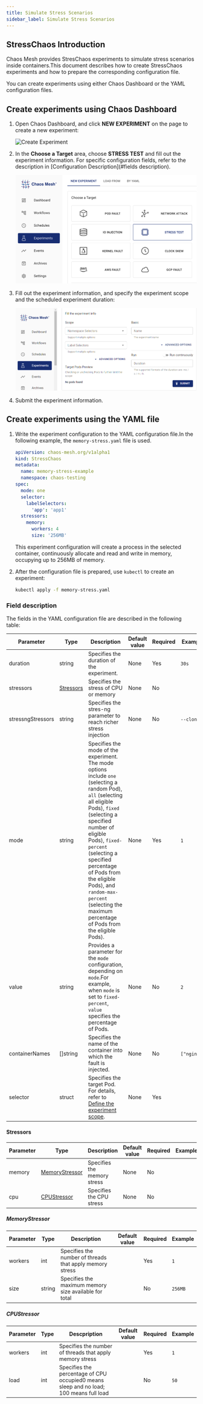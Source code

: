 ```yaml
---
title: Simulate Stress Scenarios
sidebar_label: Simulate Stress Scenarios
---
```


## StressChaos Introduction

Chaos Mesh provides StresChaos experiments to simulate stress scenarios inside containers.This document describes how to create StressChaos experiments and how to prepare the corresponding configuration file.

You can create experiments using either Chaos Dashboard or the YAML configuration files.

## Create experiments using Chaos Dashboard

1. Open Chaos Dashboard, and click **NEW EXPERIMENT** on the page to create a new experiment:

   ![Create Experiment](./img/create-new-exp.jpeg)

2. In the **Choose a Target** area, choose **STRESS TEST** and fill out the experiment information. For specific configuration fields, refer to the description in [Configuration Description](#fields description).

   ![StressChaos Experiment](./img/stresschaos-exp.png)

3. Fill out the experiment information, and specify the experiment scope and the scheduled experiment duration:

   ![Experiment Information](./img/exp-info.png)

4. Submit the experiment information.

## Create experiments using the YAML file

1. Write the experiment configuration to the YAML configuration file.In the following example, the `memory-stress.yaml` file is used.

   ```yaml
   apiVersion: chaos-mesh.org/v1alpha1
   kind: StressChaos
   metadata:
     name: memory-stress-example
     namespace: chaos-testing
   spec:
     mode: one
     selector:
       labelSelectors:
         'app': 'app1'
     stressors:
       memory:
         workers: 4
         size: '256MB'
   ```

   This experiment configuration will create a process in the selected container, continuously allocate and read and write in memory, occupying up to 256MB of memory.

2. After the configuration file is prepared, use `kubectl` to create an experiment:

   ```bash
   kubectl apply -f memory-stress.yaml
   ```

### Field description

The fields in the YAML configuration file are described in the following table:

| Parameter         | Type                    | Description                                                                                                                                                                                                                                                                                                                                                                 | Default value | Required | Example     |
| ----------------- | ----------------------- | --------------------------------------------------------------------------------------------------------------------------------------------------------------------------------------------------------------------------------------------------------------------------------------------------------------------------------------------------------------------------- | ------------- | -------- | ----------- |
| duration          | string                  | Specifies the duration of the experiment.                                                                                                                                                                                                                                                                                                                                   | None          | Yes      | `30s`       |
| stressors         | [Stressors](#stressors) | Specifies the stress of CPU or memory                                                                                                                                                                                                                                                                                                                                       | None          | No       |             |
| stressngStressors | string                  | Specifies the stres-ng parameter to reach richer stress injection                                                                                                                                                                                                                                                                                                           | None          | No       | `--clone 2` |
| mode              | string                  | Specifies the mode of the experiment. The mode options include `one` (selecting a random Pod), `all` (selecting all eligible Pods), `fixed` (selecting a specified number of eligible Pods), `fixed-percent` (selecting a specified percentage of Pods from the eligible Pods), and `random-max-percent` (selecting the maximum percentage of Pods from the eligible Pods). | None          | Yes      | `1`         |
| value             | string                  | Provides a parameter for the `mode` configuration, depending on `mode`.For example, when `mode` is set to `fixed-percent`, `value` specifies the percentage of Pods.                                                                                                                                                                                                        | None          | No       | `2`         |
| containerNames    | []string                | Specifies the name of the container into which the fault is injected.                                                                                                                                                                                                                                                                                                       | None          | No       | `["nginx"]` |
| selector          | struct                  | Specifies the target Pod. For details, refer to [Define the experiment scope](./define-chaos-experiment-scope.md).                                                                                                                                                                                                                                                          | None          | Yes      |             |

#### Stressors

| Parameter | Type                              | Description                 | Default value | Required | Example |
| --------- | --------------------------------- | --------------------------- | ------------- | -------- | ------- |
| memory    | [MemoryStressor](#memorystressor) | Specifies the memory stress | None          | No       |         |
| cpu       | [CPUStressor](#cpustressor)       | Specifies the CPU stress    | None          | No       |         |

##### MemoryStressor

| Parameter | Type   | Description                                              | Default value | Required | Example |
| --------- | ------ | -------------------------------------------------------- | ------------- | -------- | ------- |
| workers   | int    | Specifies the number of threads that apply memory stress |               | Yes      | `1`     |
| size      | string | Specifies the maximum memory size available for total    |               | No       | `256MB` |

##### CPUStressor

| Parameter | Type | Descpription                                                                           | Default value | Required | Example |
| --------- | ---- | -------------------------------------------------------------------------------------- | ------------- | -------- | ------- |
| workers   | int  | Specifies the number of threads that apply memory stress                               |               | Yes      | `1`     |
| load      | int  | Specifies the percentage of CPU occupied0 means sleep and no load; 100 means full load |               | No       | `50`    |
